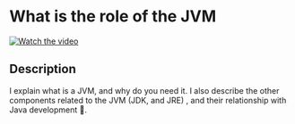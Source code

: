 # What is the role of the JVM

[![Watch the video](https://img.youtube.com/vi/tlXea9zow1k/hqdefault.jpg)](https://youtu.be/tlXea9zow1k)

## Description

  

I explain what is a JVM, and why do you need it. I also describe the other components related to the JVM (JDK, and JRE) , and their relationship with Java development 🙂.

